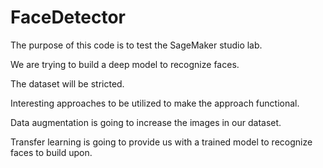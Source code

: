 # FaceDetector
The purpose of this code is to test the SageMaker studio lab.

We are trying to build a deep model to recognize faces. 

The dataset will be stricted.

Interesting approaches to be utilized to make the approach functional.

Data augmentation is going to increase the images in our dataset.

Transfer learning is going to provide us with a trained model to recognize faces to build upon.
